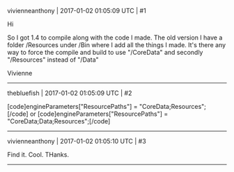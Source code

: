 vivienneanthony | 2017-01-02 01:05:09 UTC | #1

Hi

So I got 1.4 to compile along with the code I made. The old version I have a folder /Resources under /Bin where I add all the things I made. It's there any way to force the compile and build to use "/CoreData" and secondly "/Resources" instead of "/Data"

Vivienne

-------------------------

thebluefish | 2017-01-02 01:05:09 UTC | #2

[code]engineParameters["ResourcePaths"] = "CoreData;Resources";[/code]
or
[code]engineParameters["ResourcePaths"] = "CoreData;Data;Resources";[/code]

-------------------------

vivienneanthony | 2017-01-02 01:05:10 UTC | #3

Find it. Cool. THanks.

-------------------------

